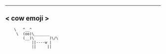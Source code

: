  ___________
< cow emoji >
 -----------
        \   ^__^
         \  (oo)\_______
            (__)\       )\/\
                ||----w |
                ||     ||
